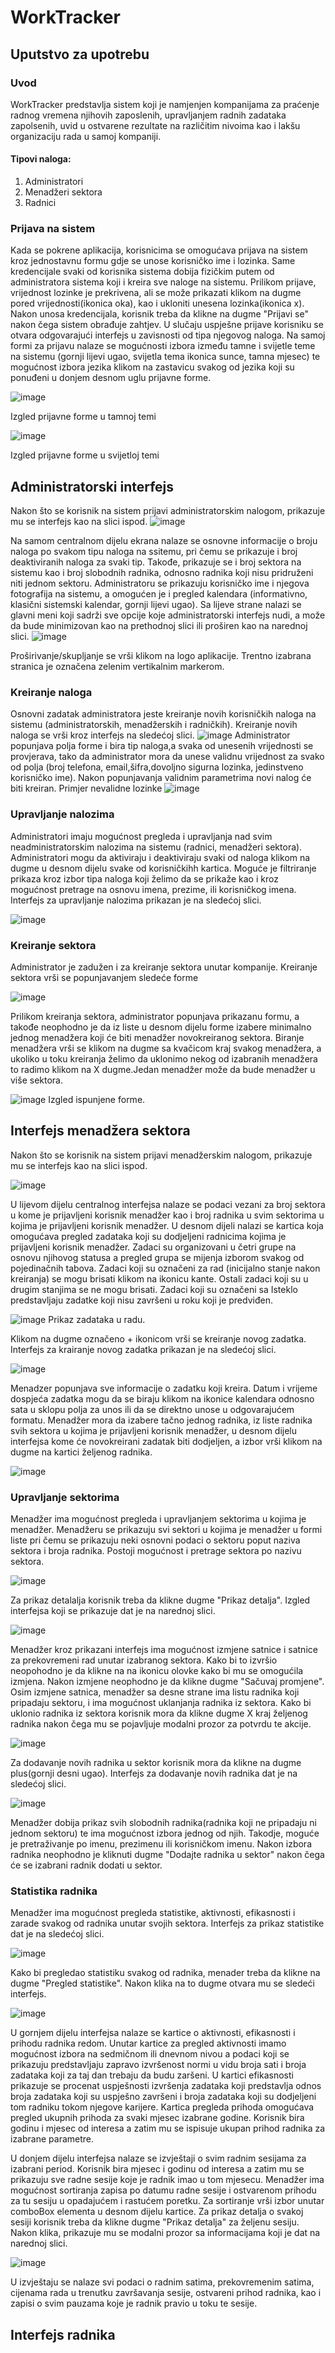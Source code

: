 # WorkTracker

## Uputstvo za upotrebu

### Uvod
WorkTracker predstavlja sistem koji je namjenjen kompanijama za praćenje radnog vremena njihovih zaposlenih, upravljanjem radnih zadataka zapolsenih, uvid u ostvarene rezultate na različitim nivoima kao i lakšu organizaciju rada u samoj kompaniji.

#### Tipovi naloga:
1. Administratori
2. Menadžeri sektora
3. Radnici

### Prijava na sistem
Kada se pokrene aplikacija, korisnicima se omogućava prijava na sistem kroz jednostavnu formu gdje se unose korisničko ime i lozinka. Same kredencijale svaki od korisnika sistema dobija fizičkim putem od administratora sistema koji i kreira sve naloge na sistemu. Prilikom prijave, vrijednost lozinke je prekrivena, ali se može prikazati klikom na dugme pored vrijednosti(ikonica oka), kao i ukloniti unesena lozinka(ikonica x). Nakon unosa kredencijala, korisnik treba da klikne na dugme "Prijavi se" nakon čega sistem obrađuje zahtjev. U slučaju uspješne prijave korisniku se otvara odgovarajući interfejs u zavisnosti od tipa njegovog naloga.
Na samoj formi za prijavu nalaze se mogućnosti izbora između tamne i svijetle teme na sistemu (gornji lijevi ugao, svijetla tema ikonica sunce, tamna mjesec) te mogućnost izbora jezika klikom na zastavicu svakog od jezika koji su ponuđeni u donjem desnom uglu prijavne forme.


![image](https://github.com/user-attachments/assets/3b880539-22c8-4d74-b525-89dbdda9e635)

Izgled prijavne forme u tamnoj temi

![image](https://github.com/user-attachments/assets/7c22a5e6-055b-462d-bac6-4c6620749144)


Izgled prijavne forme u svijetloj temi

## Administratorski interfejs
Nakon što se korisnik na sistem prijavi administratorskim nalogom, prikazuje mu se interfejs kao na slici ispod.
![image](https://github.com/user-attachments/assets/71dbe191-5593-4785-8357-586ef61a2198)

Na samom centralnom dijelu ekrana nalaze se osnovne informacije o broju naloga po svakom tipu naloga na ssitemu, pri čemu se prikazuje i broj deaktiviranih naloga za svaki tip. Takođe, prikazuje se i broj sektora na sistemu kao i broj slobodnih radnika, odnosno radnika koji nisu pridruženi niti jednom sektoru. Administratoru se prikazuju korisničko ime i njegova fotografija na sistemu, a omogućen je i pregled kalendara (informativno, klasični sistemski kalendar, gornji lijevi ugao).
Sa lijeve strane nalazi se glavni meni koji sadrži sve opcije koje administratorski interfejs nudi, a može da bude minimizovan kao na prethodnoj slici ili proširen kao na narednoj slici.
![image](https://github.com/user-attachments/assets/2c573907-3808-4d6e-b23f-b81a53abd6c3)

Proširivanje/skupljanje se vrši klikom na logo aplikacije. Trentno izabrana stranica je označena zelenim vertikalnim markerom.
### Kreiranje naloga

Osnovni zadatak administratora jeste kreiranje novih korisničkih naloga na sistemu (administratorskih, menadžerskih i radničkih). Kreiranje novih naloga se vrši kroz interfejs na sledećoj slici.
![image](https://github.com/user-attachments/assets/02512a66-3042-40d9-a6d5-f8e9efc10303)
Administrator popunjava polja forme i bira tip naloga,a svaka od unesenih vrijednosti se provjerava, tako da administrator mora da unese validnu vrijednost za svako od polja (broj telefona, email,šifra,dovoljno sigurna lozinka, jedinstveno korisničko ime). Nakon popunjavanja validnim parametrima novi nalog će biti kreiran. Primjer nevalidne lozinke
![image](https://github.com/user-attachments/assets/fd589406-41e7-4f53-9c52-3fbe4cacbfcc)

### Upravljanje nalozima

Administratori imaju mogućnost pregleda i upravljanja nad svim neadministratorskim nalozima na sistemu (radnici, menadžeri sektora). Administratori mogu da aktiviraju i deaktiviraju svaki od naloga klikom na dugme u desnom dijelu svake od korisničkihh kartica. Moguće je filtriranje prikaza kroz izbor tipa naloga koji želimo da se prikaže kao i kroz mogućnost pretrage na osnovu imena, prezime, ili korisničkog imena. Interfejs za upravljanje nalozima prikazan je na sledećoj slici.

![image](https://github.com/user-attachments/assets/68b87899-9c8a-471e-885b-5a5642d50187)

### Kreiranje sektora

Administrator je zadužen i za kreiranje sektora unutar kompanije. Kreiranje sektora vrši se popunjavanjem sledeće forme

![image](https://github.com/user-attachments/assets/135e4b9f-1b3c-43c2-b4d6-287f76297176)

Prilikom kreiranja sektora, administrator popunjava prikazanu formu, a takođe neophodno je da iz liste u desnom dijelu forme izabere minimalno jednog menadžera koji će biti menadžer novokreiranog sektora. Biranje menadžera vrši se klikom na dugme sa kvačicom kraj svakog menadžera, a ukoliko u toku kreiranja želimo da uklonimo nekog od izabranih menadžera to radimo klikom na X dugme.Jedan menadžer može da bude menadžer u više sektora.

![image](https://github.com/user-attachments/assets/d3f9cf4c-f9fa-430c-8530-55c6b7666776)
Izgled ispunjene forme.

## Interfejs menadžera sektora

Nakon što se korisnik na sistem prijavi menadžerskim nalogom, prikazuje mu se interfejs kao na slici ispod. 

![image](https://github.com/user-attachments/assets/d88e4788-58d2-479b-9958-94c5dd1264af)

U lijevom dijelu centralnog interfejsa nalaze se podaci vezani za broj sektora u kome je prijavljeni korisnik menadžer kao i broj radnika u svim sektorima u kojima je prijavljeni korisnik menadžer. 
U desnom dijeli nalazi se kartica koja omogućava pregled zadataka koji su dodjeljeni radnicima kojima je prijavljeni korisnik menadžer. Zadaci su organizovani u četri grupe na osnovu njihovog statusa a pregled grupa se mijenja izborom svakog od pojedinačnih tabova. Zadaci koji su označeni za rad (inicijalno stanje nakon kreiranja) se mogu brisati klikom na ikonicu kante. Ostali zadaci koji su u drugim stanjima se ne mogu brisati. Zadaci koji su označeni sa Isteklo predstavljaju zadatke koji nisu završeni u roku koji je predviđen. 

![image](https://github.com/user-attachments/assets/1fb07578-e080-4ed0-acc5-ff5696c7bac4)
Prikaz zadataka u radu.

Klikom na dugme označeno + ikonicom vrši se kreiranje novog zadatka. Interfejs za krairanje novog zadatka prikazan je na sledećoj slici.

![image](https://github.com/user-attachments/assets/8a7439a3-4e64-41ce-9b84-76cb45d3e843)

Menadzer popunjava sve informacije o zadatku koji kreira. Datum i vrijeme dospjeća zadatka mogu da se biraju klikom na ikonice kalendara odnosno sata u sklopu polja za unos ili da se direktno unose u odgovarajućem formatu. Menadžer mora da izabere tačno jednog radnika, iz liste radnika svih sektora u kojima je prijavljeni korisnik menadžer, u desnom dijelu interfejsa kome će novokreirani zadatak biti dodjeljen, a izbor vrši klikom na dugme na kartici željenog radnika. 

![image](https://github.com/user-attachments/assets/b08d6139-867f-4b53-a52a-bdabcfd3ee66)
### Upravljanje sektorima

Menadžer ima mogućnost pregleda i upravljanjem sektorima u kojima je menadžer. Menadžeru se prikazuju svi sektori u kojima je menadžer u formi liste pri čemu se prikazuju neki osnovni podaci o sektoru poput naziva sektora i broja radnika. Postoji mogućnost i pretrage sektora po nazivu sektora.

![image](https://github.com/user-attachments/assets/26b45f3d-99a9-44e6-a53b-f62548e284f0)

Za prikaz detalalja korisnik treba da klikne dugme "Prikaz detalja". Izgled interfejsa koji se prikazuje dat je na narednoj slici.

![image](https://github.com/user-attachments/assets/33f48853-0d11-45f2-88c0-cba5be31eeeb)

Menadžer kroz prikazani interfejs ima mogućnost izmjene satnice i satnice za prekovremeni rad unutar izabranog sektora. Kako bi to izvršio neopohodno je da klikne na na ikonicu olovke kako bi mu se omogućila izmjena. Nakon izmjene neophodno je da klikne dugme "Sačuvaj promjene". Osim izmjene satnica, menadžer sa desne strane ima listu radnika koji pripadaju sektoru, i ima mogućnost uklanjanja radnika iz sektora. Kako bi uklonio radnika iz sektora korisnik mora da klikne dugme X kraj željenog radnika nakon čega mu se pojavljuje modalni prozor za potvrdu te akcije. 

![image](https://github.com/user-attachments/assets/be6bd7f4-6d72-45f6-985c-2359470a6796)

Za dodavanje novih radnika u sektor korisnik mora da klikne na dugme plus(gornji desni ugao). Interfejs za dodavanje novih radnika dat je na sledećoj slici.

![image](https://github.com/user-attachments/assets/07c1648c-9f7d-4cf7-b8e4-8f5ef9c2f868)

Menadžer dobija prikaz svih slobodnih radnika(radnika koji ne pripadaju ni jednom sektoru) te ima mogućnost izbora jednog od njih. Takodje, moguće je pretraživanje po imenu, prezimenu ili korisničkom imenu. Nakon izbora radnika neophodno je kliknuti dugme "Dodajte radnika u sektor" nakon čega će se izabrani radnik dodati u sektor.

### Statistika radnika

Menadžer ima mogućnost pregleda statistike, aktivnosti, efikasnosti i zarade svakog od radnika unutar svojih sektora. Interfejs za prikaz statistike dat je na sledećoj slici.

![image](https://github.com/user-attachments/assets/591157f1-2d2a-4ac7-87f9-1db6156ca588)

Kako bi pregledao statistiku svakog od radnika, menader treba da klikne na dugme "Pregled statistike". Nakon klika na to dugme otvara mu se sledeći interfejs.

![image](https://github.com/user-attachments/assets/ed72937d-572f-434b-a54e-ffe8c2f2ac0f)

U gornjem dijelu interfejsa nalaze se kartice o aktivnosti, efikasnosti i prihodu radnika redom. Unutar kartice za pregled aktivnosti imamo mogućnost izbora na sedmičnom ili dnevnom nivou a podaci koji se prikazuju predstavljaju zapravo izvršenost normi u vidu broja sati i broja zadataka koji za taj dan trebaju da budu zaršeni.
U kartici efikasnosti prikazuje se procenat uspješnosti izvršenja zadataka koji predstavlja odnos broja zadataka koji su uspješno završeni i broja zadataka koji su dodjeljeni tom radniku tokom njegove karijere.
Kartica pregleda prihoda omogućava pregled ukupnih prihoda za svaki mjesec izabrane godine. Korisnik bira godinu i mjesec od interesa a zatim mu se ispisuje ukupan prihod radnika za izabrane parametre.

U donjem dijelu interfejsa nalaze se izvještaji o svim radnim sesijama za izabrani period. Korisnik bira mjesec i godinu od interesa a zatim mu se prikazuju sve radne sesije koje je radnik imao u tom mjesecu. Menadžer ima mogućnost sortiranja zapisa po datumu radne sesije i ostvarenom prihodu za tu sesiju u opadajućem i rastućem poretku. Za sortiranje vrši izbor unutar comboBox elementa u desnom dijelu kartice. Za prikaz detalja o svakoj sesiji korisnik treba da klikne dugme "Prikaz detalja" za željenu sesiju. Nakon klika, prikazuje mu se modalni prozor sa informacijama koji je dat na narednoj slici.

![image](https://github.com/user-attachments/assets/9b947025-54d4-480b-9b50-19c8faf9db6f)

U izvještaju se nalaze svi podaci o radnim satima, prekovremenim satima, cijenama rada u trenutku završavanja sesije, ostvareni prihod radnika, kao i zapisi o svim pauzama koje je radnik pravio u toku te sesije.

## Interfejs radnika

















